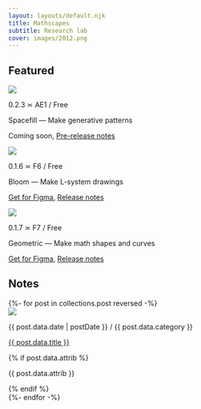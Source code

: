 ```yaml
---
layout: layouts/default.njk
title: Mathscapes
subtitle: Research lab
cover: images/2012.png
---  
```


## Featured

<div class="post">
    <img src="https://cdn.mathscapes.xyz/static/images/2023/spacefill-0.2.jpg" />
    <div>
        <p class="meta">0.2.3 ≍ AE1 / Free</p>
        <p>Spacefill — Make generative patterns</p>
        <p>Coming soon, <a href="/notes/2023/spacefill-0.2/">Pre-release notes</a></p>
    </div>
</div>

<div class="post">
    <img src="https://cdn.mathscapes.xyz/static/images/2023/bloom-0.1.jpg" />
    <div>
        <p class="meta">0.1.6 ≍ F6 / Free</p>
        <p>Bloom — Make L-system drawings</p>
        <p><a href="https://www.figma.com/community/plugin/1227286752522246727">Get for Figma</a>, <a href="/notes/2023/bloom-0.1/">Release notes</a></p>
    </div>
</div>

<div class="post">
    <img src="https://cdn.mathscapes.xyz/static/images/2020/geometric-0.1.jpg" />
    <div>
        <p class="meta">0.1.7 ≍ F7 / Free</p>
        <p>Geometric — Make math shapes and curves</p>
        <p><a href="https://www.figma.com/community/plugin/816329785694858088">Get for Figma</a>, <a href="/notes/2020/geometric-0.1/">Release notes</a></p>
    </div>
</div>

## Notes
  
<div>
    {%- for post in collections.post reversed -%}
    <div class="post">
        <img src="{{ post.data.cover }}" />
        <div>
            <p class="meta">{{ post.data.date | postDate }} / {{ post.data.category }} </p>
            <p><a href="{{ post.url | url }}">{{ post.data.title }}</a></p>
            {% if post.data.attrib %}<p class="meta">{{ post.data.attrib }}</p>{% endif %}
        </div>
    </div>
    {%- endfor -%}
</div>


